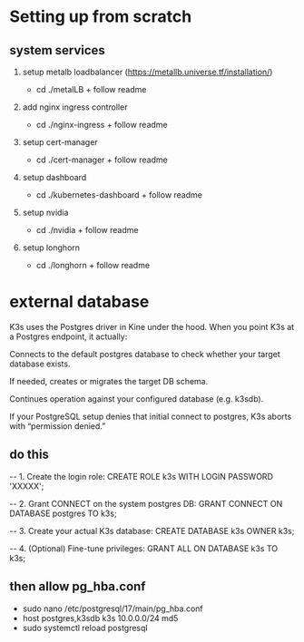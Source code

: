 
# Setting up from scratch

## system services

1. setup metalb loadbalancer (https://metallb.universe.tf/installation/)
   * cd ./metalLB + follow readme 

2. add nginx ingress controller
    * cd ./nginx-ingress + follow readme
 
3. setup cert-manager
   * cd ./cert-manager + follow readme

4. setup dashboard
   * cd ./kubernetes-dashboard + follow readme
 
5. setup nvidia
   * cd ./nvidia + follow readme
 
6. setup longhorn
   * cd ./longhorn + follow readme

# external database
K3s uses the Postgres driver in Kine under the hood. When you point K3s at a Postgres endpoint, it actually:

Connects to the default postgres database to check whether your target database exists.

If needed, creates or migrates the target DB schema.

Continues operation against your configured database (e.g. k3sdb).

If your PostgreSQL setup denies that initial connect to postgres, K3s aborts with “permission denied.”

## do this
-- 1. Create the login role:
CREATE ROLE k3s WITH LOGIN PASSWORD 'XXXXX';

-- 2. Grant CONNECT on the system postgres DB:
GRANT CONNECT ON DATABASE postgres TO k3s;

-- 3. Create your actual K3s database:
CREATE DATABASE k3s OWNER k3s;

-- 4. (Optional) Fine-tune privileges:
GRANT ALL ON DATABASE k3s TO k3s;

## then allow pg_hba.conf
- sudo nano  /etc/postgresql/17/main/pg_hba.conf
- host    postgres,k3sdb    k3s    10.0.0.0/24    md5
- sudo systemctl reload postgresql
